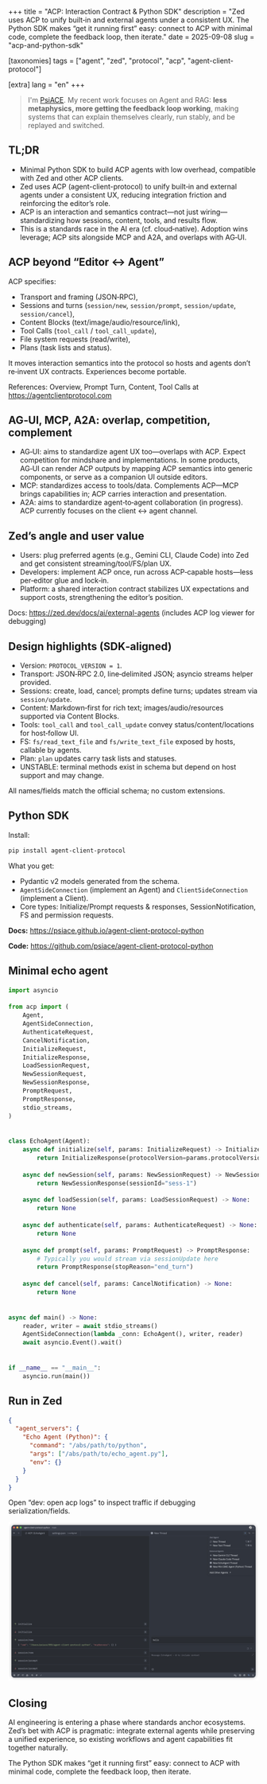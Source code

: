 +++
title = "ACP: Interaction Contract & Python SDK"
description = "Zed uses ACP to unify built‑in and external agents under a consistent UX. The Python SDK makes “get it running first” easy: connect to ACP with minimal code, complete the feedback loop, then iterate."
date = 2025-09-08
slug = "acp-and-python-sdk"

[taxonomies]
tags = ["agent", "zed", "protocol", "acp", "agent-client-protocol"]

[extra]
lang = "en"
+++

> I'm [PsiACE](https://github.com/PsiACE). My recent work focuses on Agent and RAG: **less metaphysics, more getting the feedback loop working**, making systems that can explain themselves clearly, run stably, and be replayed and switched.

## TL;DR

- Minimal Python SDK to build ACP agents with low overhead, compatible with Zed and other ACP clients.
- Zed uses ACP (agent-client-protocol) to unify built‑in and external agents under a consistent UX, reducing integration friction and reinforcing the editor’s role.
- ACP is an interaction and semantics contract—not just wiring—standardizing how sessions, content, tools, and results flow.
- This is a standards race in the AI era (cf. cloud‑native). Adoption wins leverage; ACP sits alongside MCP and A2A, and overlaps with AG‑UI.

## ACP beyond “Editor ↔ Agent”

ACP specifies:

- Transport and framing (JSON‑RPC),
- Sessions and turns (`session/new`, `session/prompt`, `session/update`, `session/cancel`),
- Content Blocks (text/image/audio/resource/link),
- Tool Calls (`tool_call` / `tool_call_update`),
- File system requests (read/write),
- Plans (task lists and status).

It moves interaction semantics into the protocol so hosts and agents don’t re‑invent UX contracts. Experiences become portable.

References: Overview, Prompt Turn, Content, Tool Calls at https://agentclientprotocol.com

## AG‑UI, MCP, A2A: overlap, competition, complement

- AG‑UI: aims to standardize agent UX too—overlaps with ACP. Expect competition for mindshare and implementations. In some products, AG‑UI can render ACP outputs by mapping ACP semantics into generic components, or serve as a companion UI outside editors.
- MCP: standardizes access to tools/data. Complements ACP—MCP brings capabilities in; ACP carries interaction and presentation.
- A2A: aims to standardize agent‑to‑agent collaboration (in progress). ACP currently focuses on the client ↔ agent channel.

## Zed’s angle and user value

- Users: plug preferred agents (e.g., Gemini CLI, Claude Code) into Zed and get consistent streaming/tool/FS/plan UX.
- Developers: implement ACP once, run across ACP‑capable hosts—less per‑editor glue and lock‑in.
- Platform: a shared interaction contract stabilizes UX expectations and support costs, strengthening the editor’s position.

Docs: https://zed.dev/docs/ai/external-agents (includes ACP log viewer for debugging)

## Design highlights (SDK‑aligned)

- Version: `PROTOCOL_VERSION = 1`.
- Transport: JSON‑RPC 2.0, line‑delimited JSON; asyncio streams helper provided.
- Sessions: create, load, cancel; prompts define turns; updates stream via `session/update`.
- Content: Markdown‑first for rich text; images/audio/resources supported via Content Blocks.
- Tools: `tool_call` and `tool_call_update` convey status/content/locations for host‑follow UI.
- FS: `fs/read_text_file` and `fs/write_text_file` exposed by hosts, callable by agents.
- Plan: `plan` updates carry task lists and statuses.
- UNSTABLE: terminal methods exist in schema but depend on host support and may change.

All names/fields match the official schema; no custom extensions.

## Python SDK

Install:

```bash
pip install agent-client-protocol
```

What you get:

- Pydantic v2 models generated from the schema.
- `AgentSideConnection` (implement an Agent) and `ClientSideConnection` (implement a Client).
- Core types: Initialize/Prompt requests & responses, SessionNotification, FS and permission requests.

**Docs:** https://psiace.github.io/agent-client-protocol-python

**Code:** https://github.com/psiace/agent-client-protocol-python

## Minimal echo agent

```python
import asyncio

from acp import (
    Agent,
    AgentSideConnection,
    AuthenticateRequest,
    CancelNotification,
    InitializeRequest,
    InitializeResponse,
    LoadSessionRequest,
    NewSessionRequest,
    NewSessionResponse,
    PromptRequest,
    PromptResponse,
    stdio_streams,
)


class EchoAgent(Agent):
    async def initialize(self, params: InitializeRequest) -> InitializeResponse:
        return InitializeResponse(protocolVersion=params.protocolVersion)

    async def newSession(self, params: NewSessionRequest) -> NewSessionResponse:
        return NewSessionResponse(sessionId="sess-1")

    async def loadSession(self, params: LoadSessionRequest) -> None:
        return None

    async def authenticate(self, params: AuthenticateRequest) -> None:
        return None

    async def prompt(self, params: PromptRequest) -> PromptResponse:
        # Typically you would stream via sessionUpdate here
        return PromptResponse(stopReason="end_turn")

    async def cancel(self, params: CancelNotification) -> None:
        return None


async def main() -> None:
    reader, writer = await stdio_streams()
    AgentSideConnection(lambda _conn: EchoAgent(), writer, reader)
    await asyncio.Event().wait()


if __name__ == "__main__":
    asyncio.run(main())
```

## Run in Zed

```json
{
  "agent_servers": {
    "Echo Agent (Python)": {
      "command": "/abs/path/to/python",
      "args": ["/abs/path/to/echo_agent.py"],
      "env": {}
    }
  }
}
```

Open “dev: open acp logs” to inspect traffic if debugging serialization/fields.

![Echo Agent in Zed](echo-agent.png)

## Closing

AI engineering is entering a phase where standards anchor ecosystems. Zed’s bet with ACP is pragmatic: integrate external agents while preserving a unified experience, so existing workflows and agent capabilities fit together naturally.

The Python SDK makes “get it running first” easy: connect to ACP with minimal code, complete the feedback loop, then iterate.
